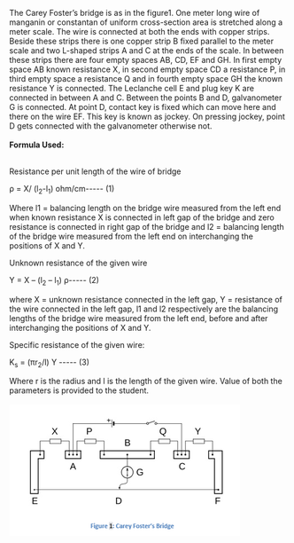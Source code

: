 
The Carey Foster’s bridge is as in the figure1. One meter long wire of manganin or constantan of uniform cross-section area is stretched along a meter scale. The wire is connected at both the ends with copper strips. Beside these strips there is one copper strip B fixed parallel to the meter scale and two L-shaped strips A and C at the ends of the scale. In between these strips there are four empty spaces AB, CD, EF and GH. In first empty space AB known resistance X, in second empty space CD a resistance P, in third empty space a resistance Q and in fourth empty space GH the known resistance Y is connected. The Leclanche cell E and plug key K are connected in between A and C. Between the points B and D, galvanometer G is connected. At point D, contact key is fixed which can move here and there on the wire EF. This key is known as jockey. On pressing jockey, point D gets connected with the galvanometer otherwise not.<br><br>
<b>Formula Used:</b><br><br>  

Resistance per unit length of the wire of bridge 

ρ = X/ (l<sub>2</sub>-l<sub>1</sub>) ohm/cm----- (1) 

Where l1 = balancing length on the bridge wire measured from the left end when known   resistance X is connected in left gap of the bridge and zero resistance is connected in right gap of the bridge and l2 = balancing length of the bridge wire measured from the left end on interchanging the positions of X and Y. 

Unknown resistance of the given wire  

Y = X – (l<sub>2</sub> – l<sub>1</sub>) ρ----- (2) 

where X = unknown resistance connected in the left gap, Y = resistance of the wire connected in the left gap, l1 and l2 respectively are the balancing lengths of the bridge wire measured from the left end, before and after interchanging the positions of X and Y. 

Specific resistance of the given wire: 

 K<sub>s</sub> = (πr<sub>2</sub>/l) Y     ----- (3) 

Where r is the radius and l is the length of the given wire. Value of both the parameters is provided to the student.<br><br>
<img src="images/fig1.PNG">
